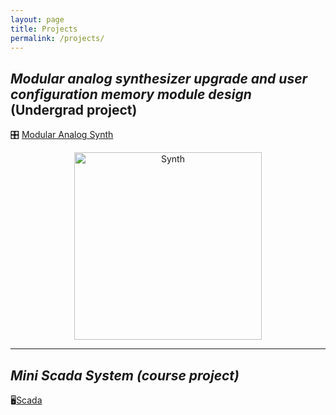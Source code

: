 ```yaml
---
layout: page
title: Projects
permalink: /projects/
---
```


## ***Modular analog synthesizer upgrade and user configuration memory module design*** (Undergrad project)

🎛️ [Modular Analog Synth](synth.md)

<p align="center">
  <img src="https://github.com/user-attachments/assets/5fd21cc2-cd73-4246-a1a7-48ae68ab1ceb" alt="Synth" width="300" />
</p>

---
## ***Mini Scada System (course project)***
🖥️[Scada](scada.md)

